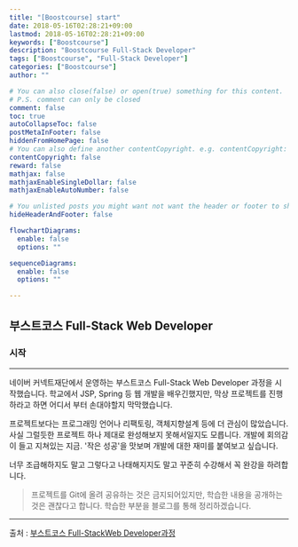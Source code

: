 ```yaml
---
title: "[Boostcourse] start"
date: 2018-05-16T02:28:21+09:00
lastmod: 2018-05-16T02:28:21+09:00
keywords: ["Boostcourse"]
description: "Boostcourse Full-Stack Developer"
tags: ["Boostcourse", "Full-Stack Developer"]
categories: ["Boostcourse"]
author: ""

# You can also close(false) or open(true) something for this content.
# P.S. comment can only be closed
comment: false
toc: true
autoCollapseToc: false
postMetaInFooter: false
hiddenFromHomePage: false
# You can also define another contentCopyright. e.g. contentCopyright: "This is another copyright."
contentCopyright: false
reward: false
mathjax: false
mathjaxEnableSingleDollar: false
mathjaxEnableAutoNumber: false

# You unlisted posts you might want not want the header or footer to show
hideHeaderAndFooter: false

flowchartDiagrams:
  enable: false
  options: ""

sequenceDiagrams: 
  enable: false
  options: ""

---
```


<!--more-->

## 부스트코스  Full-Stack Web Developer

### 시작

---

네이버 커넥트재단에서 운영하는 부스트코스 Full-Stack Web Developer 과정을 시작했습니다. 학교에서 JSP, Spring 등 웹 개발을 배우긴했지만, 막상 프로젝트를 진행하라고 하면 어디서 부터 손대야할지 막막했습니다. 

프로젝트보다는 프로그래밍 언어나 리팩토링, 객체지향설계 등에 더 관심이 많았습니다. 사실 그럴듯한 프로젝트 하나 제대로 완성해보지 못해서일지도 모릅니다. 개발에 회의감이 들고 지쳐있는 지금. '작은 성공'을 맛보며 개발에 대한 재미를 붙여보고 싶습니다.

너무 조급해하지도 말고 그렇다고 나태해지지도 말고 꾸준히 수강해서 꼭 완강을 하려합니다.

> 프로젝트를 Git에 올려 공유하는 것은 금지되어있지만, 학습한 내용을 공개하는것은 괜찮다고 합니다. 학습한 부분을 블로그를 통해 정리하겠습니다.

------

출처 : [부스트코스 Full-StackWeb Developer과정](http://www.edwith.org/boostcourse-web)

